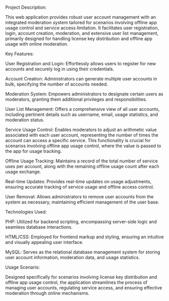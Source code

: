 Project Description:

This web application provides robust user account management with an integrated moderation system tailored for scenarios involving offline app usage control and service access limitation. It facilitates user registration, login, account creation, moderation, and extensive user list management, primarily designed for handling license key distribution and offline app usage with online moderation.

Key Features:

User Registration and Login: Effortlessly allows users to register for new accounts and securely log in using their credentials.

Account Creation: Administrators can generate multiple user accounts in bulk, specifying the number of accounts needed.

Moderation System: Empowers administrators to designate certain users as moderators, granting them additional privileges and responsibilities.

User List Management: Offers a comprehensive view of all user accounts, including pertinent details such as username, email, usage statistics, and moderation status.

Service Usage Control: Enables moderators to adjust an arithmetic value associated with each user account, representing the number of times the account can access a specific service. This functionality is crucial for scenarios involving offline app usage control, where the value is passed to the app for usage tracking.

Offline Usage Tracking: Maintains a record of the total number of service uses per account, along with the remaining offline usage count after each usage exchange.

Real-time Updates: Provides real-time updates on usage adjustments, ensuring accurate tracking of service usage and offline access control.

User Removal: Allows administrators to remove user accounts from the system as necessary, maintaining efficient management of the user base.

Technologies Used:

PHP: Utilized for backend scripting, encompassing server-side logic and seamless database interactions.

HTML/CSS: Employed for frontend markup and styling, ensuring an intuitive and visually appealing user interface.

MySQL: Serves as the relational database management system for storing user account information, moderation data, and usage statistics.

Usage Scenario:

Designed specifically for scenarios involving license key distribution and offline app usage control, the application streamlines the process of managing user accounts, regulating service access, and ensuring effective moderation through online mechanisms.

